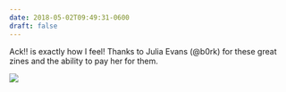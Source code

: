 ```yaml
---
date: 2018-05-02T09:49:31-0600
draft: false
---
```




Ack!! is exactly how I feel! Thanks to Julia Evans (@b0rk) for these great zines and the ability to pay her for them.

![](/images/2018/5ae1e708a7.jpg)



